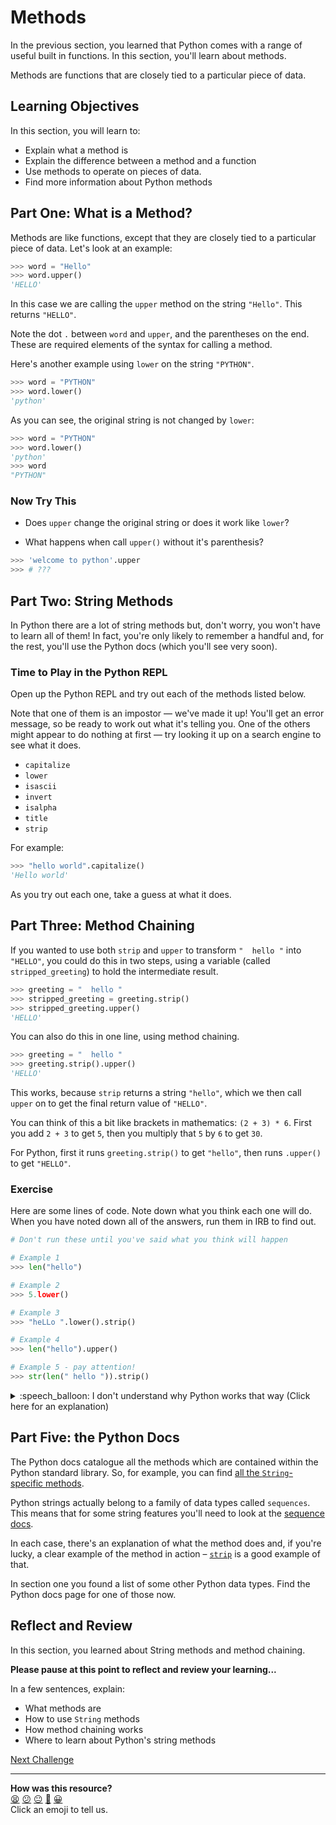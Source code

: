 # Methods

In the previous section, you learned that Python comes with a range of useful
built in functions. In this section, you'll learn about methods.

Methods are functions that are closely tied to a particular piece of data.

<!-- OMITTED -->

## Learning Objectives

In this section, you will learn to:

* Explain what a method is
* Explain the difference between a method and a function
* Use methods to operate on pieces of data.
* Find more information about Python methods

## Part One: What is a Method?

Methods are like functions, except that they are closely tied to a particular
piece of data. Let's look at an example:

```python
>>> word = "Hello"
>>> word.upper()
'HELLO'
```

In this case we are calling the `upper` method on the string `"Hello"`. This
returns `"HELLO"`.

Note the dot `.` between `word` and `upper`, and the parentheses on the end.
These are required elements of the syntax for calling a method.

Here's another example using `lower` on the string `"PYTHON"`.

```python
>>> word = "PYTHON"
>>> word.lower()
'python'
```

As you can see, the original string is not changed by `lower`:

```python
>>> word = "PYTHON"
>>> word.lower()
'python'
>>> word
"PYTHON"
```

### Now Try This

* Does `upper` change the original string or does it work like `lower`?

* What happens when call `upper()` without it's parenthesis?
``` python
>>> 'welcome to python'.upper
>>> # ???
```

## Part Two: String Methods

In Python there are a lot of string methods but, don't worry, you won't have to
learn all of them! In fact, you're only likely to remember a handful and, for
the rest, you'll use the Python docs (which you'll see very soon).

### Time to Play in the Python REPL

Open up the Python REPL and try out each of the methods listed below.

Note that one of them is an impostor — we've made it up! You'll get an
error message, so be ready to work out what it's telling you. One of the others
might appear to do nothing at first — try looking it up on a search engine to
see what it does.

* `capitalize`
* `lower`
* `isascii`
* `invert`
* `isalpha`
* `title`
* `strip` 

For example:

```python
>>> "hello world".capitalize()
'Hello world'
```

As you try out each one, take a guess at what it does.

## Part Three: Method Chaining

If you wanted to use both `strip` and `upper` to transform `"  hello "` into
`"HELLO"`, you could do this in two steps, using a variable (called
`stripped_greeting`) to hold the intermediate result.

```python
>>> greeting = "  hello "
>>> stripped_greeting = greeting.strip()
>>> stripped_greeting.upper()
'HELLO'
```

You can also do this in one line, using method chaining.

```python
>>> greeting = "  hello "
>>> greeting.strip().upper()
'HELLO'
```

This works, because `strip` returns a string `"hello"`, which we then call
`upper` on to get the final return value of `"HELLO"`.

You can think of this a bit like brackets in mathematics: `(2 + 3) * 6`. First
you add `2 + 3` to get `5`, then you multiply that `5` by `6` to get `30`. 

For Python, first it runs `greeting.strip()` to get `"hello"`, then runs
`.upper()` to get `"HELLO"`.

### Exercise

Here are some lines of code. Note down what you think each one will do. When you
have noted down all of the answers, run them in IRB to find out.

```python
# Don't run these until you've said what you think will happen

# Example 1
>>> len("hello")

# Example 2
>>> 5.lower()

# Example 3
>>> "heLLo ".lower().strip()

# Example 4
>>> len("hello").upper()

# Example 5 - pay attention!
>>> str(len(" hello ")).strip()
```

<details>
  <summary>:speech_balloon: I don't understand why Python works that way (Click here for an explanation)</summary>

  <hr>
  
  **Example 1:** `len("hello")` returns `5` — an integer representing the number of characters in `"hello"`.

  **Example 2:** `5.lower()` throws an error because `lower` is a string method and cannot be used on an integer.
  
  **Example 3:** `"heLLo ".lower().strip()` returns "hello" because `"heLLo ".lower()` returns the String `"hello "` on which we then call `strip` to remove spaces at the start and end.

  **Example 4:** `len("hello").upper()` throws an error because `len("hello")` returns 5 on which we then call `upper`, a method that can only be called on strings.</div>
  
  **Example 5:** `str(len(" hello ")).strip()` returns `7` because we call the function `len` on `" hello "` making `7`. We then convert this to a string using `str` and finally call `strip` on that string (which doesn't change the string `'7'` because it has no spaces on the beginning or end).

  <hr>
</details>

## Part Five: the Python Docs

The Python docs catalogue all the methods which are contained within the Python
standard library. So, for example, you can find [all the `String`-specific
methods](https://docs.python.org/3/library/stdtypes.html#text-sequence-type-str).

Python strings actually belong to a family of data types called `sequences`.
This means that for some string features you'll need to look at the [sequence
docs](https://docs.python.org/3/library/stdtypes.html#sequence-types-list-tuple-range).

In each case, there's an explanation of what the method does and, if you're
lucky, a clear example of the method in action –
[`strip`](https://docs.python.org/3/library/stdtypes.html#str.strip) is a good
example of that.

In section one you found a list of some other Python data types. Find the
Python docs page for one of those now.

## Reflect and Review

In this section, you learned about String methods and method chaining.

**Please pause at this point to reflect and review your learning...**

In a few sentences, explain:

* What methods are
* How to use `String` methods
* How method chaining works
* Where to learn about Python's string methods


[Next Challenge](05_further_string_manipulation.md)

<!-- BEGIN GENERATED SECTION DO NOT EDIT -->

---

**How was this resource?**  
[😫](https://airtable.com/shrUJ3t7KLMqVRFKR?prefill_Repository=makersacademy%2Fpython_foundations&prefill_File=chapter1%2F04_methods.md&prefill_Sentiment=😫) [😕](https://airtable.com/shrUJ3t7KLMqVRFKR?prefill_Repository=makersacademy%2Fpython_foundations&prefill_File=chapter1%2F04_methods.md&prefill_Sentiment=😕) [😐](https://airtable.com/shrUJ3t7KLMqVRFKR?prefill_Repository=makersacademy%2Fpython_foundations&prefill_File=chapter1%2F04_methods.md&prefill_Sentiment=😐) [🙂](https://airtable.com/shrUJ3t7KLMqVRFKR?prefill_Repository=makersacademy%2Fpython_foundations&prefill_File=chapter1%2F04_methods.md&prefill_Sentiment=🙂) [😀](https://airtable.com/shrUJ3t7KLMqVRFKR?prefill_Repository=makersacademy%2Fpython_foundations&prefill_File=chapter1%2F04_methods.md&prefill_Sentiment=😀)  
Click an emoji to tell us.

<!-- END GENERATED SECTION DO NOT EDIT -->
